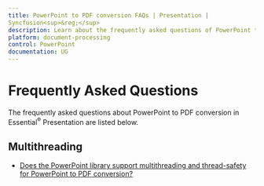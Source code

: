 ```yaml
---
title: PowerPoint to PDF conversion FAQs | Presentation | 
Syncfusion<sup>&reg;</sup>
description: Learn about the frequently asked questions of PowerPoint to PDF conversion in the .NET PowerPoint (Presentation) library.
platform: document-processing
control: PowerPoint
documentation: UG
---
```


# Frequently Asked Questions

The frequently asked questions about PowerPoint to PDF conversion in Essential<sup>&reg;</sup> Presentation are listed below.

## Multithreading

* [Does the PowerPoint library support multithreading and thread-safety for PowerPoint to PDF conversion?](https://help.syncfusion.com/document-processing/powerpoint/conversions/powerpoint-to-pdf/net/faqs/multithreading-powerpoint-to-pdf-faqs#does-the-powerpoint-library-support-multithreading-and-thread-safety-for-powerpoint-to-pdf-conversion) 
